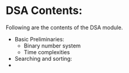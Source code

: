 # DSA Contents:
Following are the contents of the DSA module.
- Basic Preliminaries:
  - Binary number system
  - Time complexities
- Searching and sorting:
- 